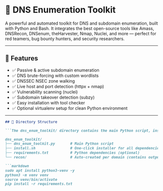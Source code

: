# 🧰 DNS Enumeration Toolkit

A powerful and automated toolkit for DNS and subdomain enumeration, built with Python and Bash. It integrates the best open-source tools like Amass, DNSRecon, DNSenum, theHarvester, Nmap, Nuclei, and more — perfect for red teamers, bug bounty hunters, and security researchers.

---

## 🚀 Features

- ✅ Passive & active subdomain enumeration
- ✅ DNS brute-forcing with custom wordlists
- ✅ DNSSEC NSEC zone walking
- ✅ Live host and port detection (httpx + nmap)
- ✅ Vulnerability scanning (nuclei)
- ✅ Subdomain takeover detection (subzy)
- ✅ Easy installation with tool checker
- ✅ Optional virtualenv setup for clean Python environment

---

```markdown
## 📂 Directory Structure

```The dns_enum_toolkit/ directory contains the main Python script, installer, and requirements file for running DNS enumeration. The recon/ folder is automatically created per target domain to store all scan results.

dns_enum_toolkit/
├── dns_enum_toolkit.py       # Main Python script
├── install.sh                # One-click installer for all dependencies
├── requirements.txt          # Python dependencies (optional)
└── recon/                    # Auto-created per domain (contains output)

```markdown
sudo apt install python3-venv -y
python3 -m venv venv
source venv/bin/activate
pip install -r requirements.txt
